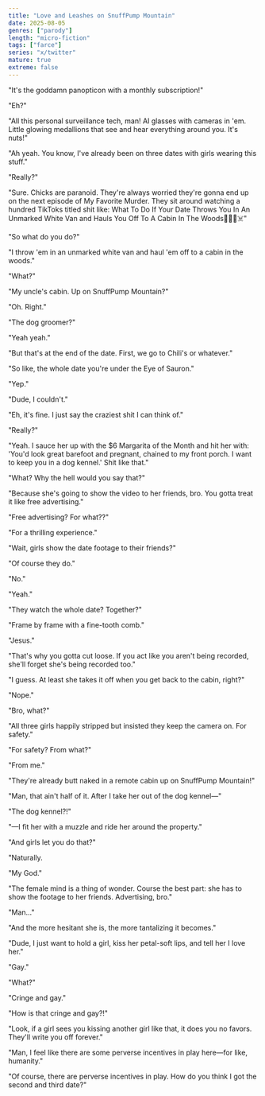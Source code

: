 ```yaml
---
title: "Love and Leashes on SnuffPump Mountain"
date: 2025-08-05
genres: ["parody"]
length: "micro-fiction"
tags: ["farce"]
series: "x/twitter"
mature: true
extreme: false
---
```

"It's the goddamn panopticon with a monthly subscription!"

"Eh?"

"All this personal surveillance tech, man! AI glasses with cameras in 'em. Little glowing medallions that see and hear everything around you. It's nuts!"

"Ah yeah. You know, I've already been on three dates with girls wearing this stuff."

"Really?"

"Sure. Chicks are paranoid. They're always worried they're gonna end up on the next episode of My Favorite Murder. They sit around watching a hundred TikToks titled shit like: What To Do If Your Date Throws You In An Unmarked White Van and Hauls You Off To A Cabin In The Woods🪾🔪😭☠️"

"So what do you do?"

"I throw 'em in an unmarked white van and haul 'em off to a cabin in the woods."

"What?"

"My uncle's cabin. Up on SnuffPump Mountain?"

"Oh. Right."

"The dog groomer?"

"Yeah yeah."

"But that's at the end of the date. First, we go to Chili's or whatever."

"So like, the whole date you're under the Eye of Sauron."

"Yep."

"Dude, I couldn't."

"Eh, it's fine. I just say the craziest shit I can think of."

"Really?"

"Yeah. I sauce her up with the $6 Margarita of the Month and hit her with: 'You'd look great barefoot and pregnant, chained to my front porch. I want to keep you in a dog kennel.' Shit like that."

"What? Why the hell would you say that?"

"Because she's going to show the video to her friends, bro. You gotta treat it like free advertising."

"Free advertising? For what??"

"For a thrilling experience."

"Wait, girls show the date footage to their friends?"

"Of course they do."

"No."

"Yeah."

"They watch the whole date? Together?"

"Frame by frame with a fine-tooth comb."

"Jesus."

"That's why you gotta cut loose. If you act like you aren't being recorded, she'll forget she's being recorded too."

"I guess. At least she takes it off when you get back to the cabin, right?"

"Nope."

"Bro, what?"

"All three girls happily stripped but insisted they keep the camera on. For safety."

"For safety? From what?"

"From me."

"They're already butt naked in a remote cabin up on SnuffPump Mountain!"

"Man, that ain't half of it. After I take her out of the dog kennel—"

"The dog kennel?!"

"—I fit her with a muzzle and ride her around the property."

"And girls let you do that?"

"Naturally.

"My God."

"The female mind is a thing of wonder. Course the best part: she has to show the footage to her friends. Advertising, bro."

"Man..."

"And the more hesitant she is, the more tantalizing it becomes."

"Dude, I just want to hold a girl, kiss her petal-soft lips, and tell her I love her."

"Gay."

"What?"

"Cringe and gay."

"How is that cringe and gay?!"

"Look, if a girl sees you kissing another girl like that, it does you no favors. They'll write you off forever."

"Man, I feel like there are some perverse incentives in play here—for like, humanity."

"Of course, there are perverse incentives in play. How do you think I got the second and third date?"

